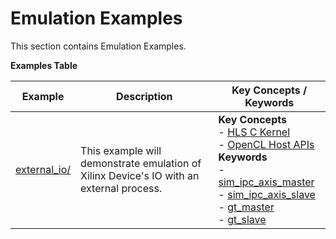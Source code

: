 Emulation Examples
==================================
This section contains Emulation Examples.

 __Examples Table__ 

Example        | Description           | Key Concepts / Keywords 
---------------|-----------------------|-------------------------
[external_io/][]|This example will demonstrate emulation of Xilinx Device's IO with an external process.|__Key__ __Concepts__<br> - [HLS C Kernel](https://www.xilinx.com/html_docs/xilinx2020_2/vitis_doc/devckernels.html#hxx1556235054362)<br> - [OpenCL Host APIs](https://www.xilinx.com/html_docs/xilinx2020_2/vitis_doc/devhostapp.html)<br>__Keywords__<br> - [sim_ipc_axis_master](https://www.xilinx.com/html_docs/xilinx2020_2/vitis_doc/runemulation1.html#sbn1601597712644__section_g3t_2s2_nnb)<br> - [sim_ipc_axis_slave](https://www.xilinx.com/html_docs/xilinx2020_2/vitis_doc/runemulation1.html#sbn1601597712644__section_g3t_2s2_nnb)<br> - [gt_master](https://www.xilinx.com/html_docs/xilinx2020_2/vitis_doc/runemulation1.html#sbn1601597712644__section_gsg_11m_nnb)<br> - [gt_slave](https://www.xilinx.com/html_docs/xilinx2020_2/vitis_doc/runemulation1.html#sbn1601597712644__section_c3g_pzl_nnb)

[.]:.
[external_io/]:external_io/
